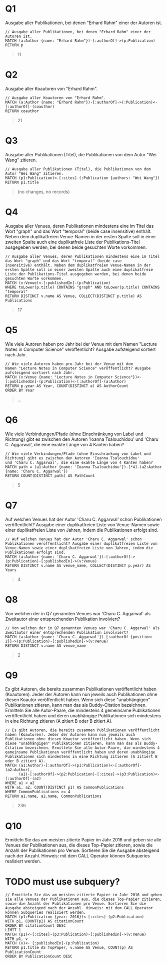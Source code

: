 # Q1
Ausgabe aller Publikationen, bei denen "Erhard Rahm" einer der Autoren ist.
```
// Ausgabe aller Publikationen, bei denen "Erhard Rahm" einer der Autoren ist.
MATCH (a:Author {name: "Erhard Rahm"})-[:authorOf]->(p:Publication)
RETURN p
```

> 11


# Q2
Ausgabe aller Koautoren von "Erhard Rahm".
```
// Ausgabe aller Koautoren von "Erhard Rahm".
MATCH (a:Author {name: "Erhard Rahm"})-[:authorOf]->(:Publication)<-[:authorOf]-(coauthor)
RETURN coauthor
```

> 21


# Q3
Ausgabe aller Publikationen (Titel), die Publikationen von dem Autor "Wei Wang" zitieren.
```
// Ausgabe aller Publikationen (Titel), die Publikationen von dem Autor "Wei Wang" zitieren.
MATCH (p1:Publication)<-[:cites]-(:Publication {authors: "Wei Wang"})
RETURN p1.title
```

> (no changes, no records)


# Q4
Ausgabe aller Venues, deren Publikationen mindestens eine im Titel das Wort "graph" und das Wort "temporal" (beide case insensitive) enthält. Neben dem duplikatfreien Venue-Namen in der ersten Spalte soll in einer zweiten Spalte auch eine duplikatfreie Liste der Publikations-Titel ausgegeben werden, bei denen beide gesuchten Worte vorkommen.
```
// Ausgabe aller Venues, deren Publikationen mindestens eine im Titel das Wort "graph" und das Wort "temporal" (beide case insensitive) enthält. Neben dem duplikatfreien Venue-Namen in der ersten Spalte soll in einer zweiten Spalte auch eine duplikatfreie Liste der Publikations-Titel ausgegeben werden, bei denen beide gesuchten Worte vorkommen.
MATCH (v:Venue)<-[:publishedIn]-(p:Publication)
WHERE toLower(p.title) CONTAINS "graph" AND toLower(p.title) CONTAINS "temporal"
RETURN DISTINCT v.name AS Venue, COLLECT(DISTINCT p.title) AS Publications
```

> 17


# Q5
Wie viele Autoren haben pro Jahr bei der Venue mit dem Namen "Lecture Notes in Computer Science" veröffentlicht? Ausgabe aufsteigend sortiert nach Jahr.
```
// Wie viele Autoren haben pro Jahr bei der Venue mit dem Namen "Lecture Notes in Computer Science" veröffentlicht? Ausgabe aufsteigend sortiert nach Jahr.
MATCH (v:Venue {name: "Lecture Notes in Computer Science"})<-[:publishedIn]-(p:Publication)<-[:authorOf]-(a:Author)
RETURN p.year AS Year, COUNT(DISTINCT a) AS AuthorCount
ORDER BY Year
```

> ...


# Q6
Wie viele Verbindungen/Pfade (ohne Einschränkung von Label und Richtung) gibt es zwischen den Autoren 'Ioanna Tsalouchidou' und 'Charu C. Aggarwal', die eine exakte Länge von 4 Kanten haben?
```
// Wie viele Verbindungen/Pfade (ohne Einschränkung von Label und Richtung) gibt es zwischen den Autoren 'Ioanna Tsalouchidou' und 'Charu C. Aggarwal', die eine exakte Länge von 4 Kanten haben?
MATCH path = (a1:Author {name: 'Ioanna Tsalouchidou'})-[*4]-(a2:Author {name: 'Charu C. Aggarwal'})
RETURN COUNT(DISTINCT path) AS PathCount
```

> 5


# Q7
Auf welchen Venues hat der Autor 'Charu C. Aggarwal' schon Publikationen veröffentlicht? Ausgabe einer duplikatfreien Liste von Venue-Namen sowie einer duplikatfreien Liste von Jahren, indem die Publikationen erfolgt sind.
```
// Auf welchen Venues hat der Autor 'Charu C. Aggarwal' schon Publikationen veröffentlicht? Ausgabe einer duplikatfreien Liste von Venue-Namen sowie einer duplikatfreien Liste von Jahren, indem die Publikationen erfolgt sind.
MATCH (a:Author {name: 'Charu C. Aggarwal'})-[:authorOf]->(p:Publication)-[:publishedIn]->(v:Venue)
RETURN DISTINCT v.name AS venue_name, COLLECT(DISTINCT p.year) AS Years
```

> 4


# Q8
Von welchen der in Q7 genannten Venues war 'Charu C. Aggarwal' als Zweitautor einer entsprechenden Publikation involviert?
```
// Von welchen der in Q7 genannten Venues war 'Charu C. Aggarwal' als Zweitautor einer entsprechenden Publikation involviert?
MATCH (a:Author {name: 'Charu C. Aggarwal'})-[:authorOf {position: 2}]->(p:Publication)-[:publishedIn]->(v:Venue)
RETURN DISTINCT v.name AS venue_name
```

> 2


# Q9
Es gibt Autoren, die bereits zusammen Publikationen veröffentlicht haben (Koautoren). Jeder der Autoren kann nun jeweils auch Publikationen ohne diesen Koautor veröffentlicht haben. Wenn sich diese "unabhängigen" Publikationen zitieren, kann man das als Buddy-Citation bezeichnen. Ermitteln Sie alle Autor-Paare, die mindestens 4 gemeinsame Publikationen veröffentlicht haben und deren unabhängige Publikationen sich mindestens in eine Richtung zitieren (A zitiert B oder B zitiert A).
```
// Es gibt Autoren, die bereits zusammen Publikationen veröffentlicht haben (Koautoren). Jeder der Autoren kann nun jeweils auch Publikationen ohne diesen Koautor veröffentlicht haben. Wenn sich diese "unabhängigen" Publikationen zitieren, kann man das als Buddy-Citation bezeichnen. Ermitteln Sie alle Autor-Paare, die mindestens 4 gemeinsame Publikationen veröffentlicht haben und deren unabhängige Publikationen sich mindestens in eine Richtung zitieren (A zitiert B oder B zitiert A).
MATCH (a1:Author)-[:authorOf]->(p1:Publication)<-[:authorOf]-(a2:Author),
      (a1)-[:authorOf]->(p2:Publication)-[:cites]->(p3:Publication)<-[:authorOf]-(a2)
WHERE a1 < a2
WITH a1, a2, COUNT(DISTINCT p1) AS CommonPublications
WHERE CommonPublications >= 4
RETURN a1.name, a2.name, CommonPublications
```

> 236


# Q10
Ermitteln Sie das am meisten zitierte Papier im Jahr 2016 und geben sie alle Venues der Publikationen aus, die dieses Top-Papier zitieren, sowie die Anzahl der Publikationen pro Venue. Sortieren Sie die Ausgabe absteigend nach der Anzahl. Hinweis: mit dem CALL Operator können Subqueries realisiert werden. 
# TODO must use subquery?
```
// Ermitteln Sie das am meisten zitierte Papier im Jahr 2016 und geben sie alle Venues der Publikationen aus, die dieses Top-Papier zitieren, sowie die Anzahl der Publikationen pro Venue. Sortieren Sie die Ausgabe absteigend nach der Anzahl. Hinweis: mit dem CALL Operator können Subqueries realisiert werden.
MATCH (p1:Publication {year: 2016})<-[:cites]-(p2:Publication)
WITH p1, COUNT(p2) AS citationCount
ORDER BY citationCount DESC
LIMIT 1
MATCH (p1)<-[:cites]-(p3:Publication)-[:publishedIn]->(v:Venue)
WITH p1, v
MATCH (v)<- [:publishedIn]-(p:Publication)
RETURN p1.title AS TopPaper, v.name AS Venue, COUNT(p) AS PublicationCount
ORDER BY PublicationCount DESC
```
